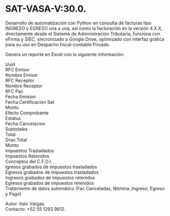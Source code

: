 # SAT-VASA-V:30.0.  

Desarrollo de automatización con Python en consulta de facturas tipo INGRESO y EGRESO una a una, así como la facturación en la versión 4.X.X, directamente desde el Sistema de Administración Tributaría, funciona con eFirma y SIEC, sincronizado a Google Drive,  optimizado con interfaz gráfica para su uso  en Despacho fiscal-contable Privado.  

Genera un reporte en Excel con la siguiente información:  

Uuid  
RFC Emisor  
Nombre Emisor  
RFC Receptor  
Nombre Receptor  
RFC Pac  
Fecha Emision  
Fecha Certificacion Sat  
Monto  
Efecto Comprobante  
Estatus  
Fecha Cancelacion  
Subtotales  
Total  
Gran Total  
Monto  
Impuestos Trasladados  
Impuestos Retenidos  
Conceptos del C.F.D.I.  
Igresos grabados de impuestos trasladados  
Egresos grabados de impuestos trasladados  
Ingresos grabados de impuestos retenidos  
Egresos grabados de impuestos retenidos  
Tratamiento de datos automático (Fac Canceladas, Nómina ,Ingreso, Egreso y Pago)  





Autor: Italo Vargas.  
Contacto: +52 55 1293 9612.  

